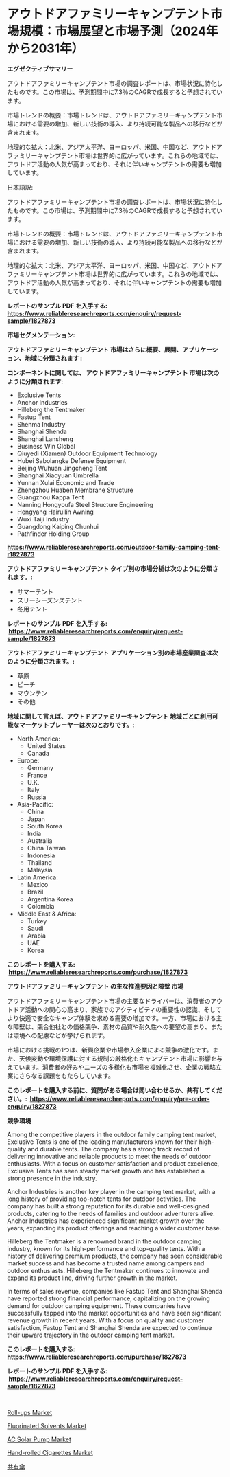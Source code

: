 <p><h1>アウトドアファミリーキャンプテント市場規模：市場展望と市場予測（2024年から2031年）</h1></p><p><strong>エグゼクティブサマリー</strong></p>
<p><p>アウトドアファミリーキャンプテント市場の調査レポートは、市場状況に特化したものです。この市場は、予測期間中に7.3％のCAGRで成長すると予想されています。</p><p>市場トレンドの概要：市場トレンドは、アウトドアファミリーキャンプテント市場における需要の増加、新しい技術の導入、より持続可能な製品への移行などが含まれます。</p><p>地理的な拡大：北米、アジア太平洋、ヨーロッパ、米国、中国など、アウトドアファミリーキャンプテント市場は世界的に広がっています。これらの地域では、アウトドア活動の人気が高まっており、それに伴いキャンプテントの需要も増加しています。</p><p>日本語訳:</p><p>アウトドアファミリーキャンプテント市場の調査レポートは、市場状況に特化したものです。この市場は、予測期間中に7.3％のCAGRで成長すると予想されています。</p><p>市場トレンドの概要：市場トレンドは、アウトドアファミリーキャンプテント市場における需要の増加、新しい技術の導入、より持続可能な製品への移行などが含まれます。</p><p>地理的な拡大：北米、アジア太平洋、ヨーロッパ、米国、中国など、アウトドアファミリーキャンプテント市場は世界的に広がっています。これらの地域では、アウトドア活動の人気が高まっており、それに伴いキャンプテントの需要も増加しています。</p></p>
<p><strong>レポートのサンプル PDF を入手する: <a href="https://www.reliableresearchreports.com/enquiry/request-sample/1827873">https://www.reliableresearchreports.com/enquiry/request-sample/1827873</a></strong></p>
<p><strong>市場セグメンテーション:</strong></p>
<p><strong> アウトドアファミリーキャンプテント 市場はさらに概要、展開、アプリケーション、地域に分類されます :</strong></p>
<p><strong>コンポーネントに関しては、 アウトドアファミリーキャンプテント 市場は次のように分類されます: &nbsp;</strong></p>
<p><ul><li>Exclusive Tents</li><li>Anchor Industries</li><li>Hilleberg the Tentmaker</li><li>Fastup Tent</li><li>Shenma Industry</li><li>Shanghai Shenda</li><li>Shanghai Lansheng</li><li>Business Win Global</li><li>Qiuyedi (Xiamen) Outdoor Equipment Technology</li><li>Hubei Sabolangke Defense Equipment</li><li>Beijing Wuhuan Jingcheng Tent</li><li>Shanghai Xiaoyuan Umbrella</li><li>Yunnan Xulai Economic and Trade</li><li>Zhengzhou Huaben Membrane Structure</li><li>Guangzhou Kappa Tent</li><li>Nanning Hongyoufa Steel Structure Engineering</li><li>Hengyang Hairuilin Awning</li><li>Wuxi Taiji Industry</li><li>Guangdong Kaiping Chunhui</li><li>Pathfinder Holding Group</li></ul></p>
<p><strong><a href="https://www.reliableresearchreports.com/outdoor-family-camping-tent-r1827873">https://www.reliableresearchreports.com/outdoor-family-camping-tent-r1827873</a></strong></p>
<p><strong> アウトドアファミリーキャンプテント タイプ別の市場分析は次のように分類されます。:</strong></p>
<p><ul><li>サマーテント</li><li>スリーシーズンズテント</li><li>冬用テント</li></ul></p>
<p><strong>レポートのサンプル PDF を入手する: &nbsp;<a href="https://www.reliableresearchreports.com/enquiry/request-sample/1827873">https://www.reliableresearchreports.com/enquiry/request-sample/1827873</a></strong></p>
<p><strong> アウトドアファミリーキャンプテント アプリケーション別の市場産業調査は次のように分類されます。:</strong></p>
<p><ul><li>草原</li><li>ビーチ</li><li>マウンテン</li><li>その他</li></ul></p>
<p><strong>地域に関して言えば、アウトドアファミリーキャンプテント 地域ごとに利用可能なマーケットプレーヤーは次のとおりです。:</strong></p>
<p><ul>
    <li>
        North America:
        <ul>
            <li>United States</li>
            <li>Canada</li>
        </ul>
    </li>
    <li>
        Europe:
        <ul>
            <li>Germany</li>
            <li>France</li>
            <li>U.K.</li>
            <li>Italy</li>
            <li>Russia</li>
        </ul>
    </li>
    <li>
        Asia-Pacific:
        <ul>
            <li>China</li>
            <li>Japan</li>
            <li>South Korea</li>
            <li>India</li>
            <li>Australia</li>
            <li>China Taiwan</li>
            <li>Indonesia</li>
            <li>Thailand</li>
            <li>Malaysia</li>
        </ul>
    </li>
    <li>
        Latin America:
        <ul>
            <li>Mexico</li>
            <li>Brazil</li>
            <li>Argentina Korea</li>
            <li>Colombia</li>
        </ul>
    </li>
    <li>
        Middle East & Africa:
        <ul>
            <li>Turkey</li>
            <li>Saudi</li>
            <li>Arabia</li>
            <li>UAE</li>
            <li>Korea</li>
        </ul>
    </li>
    </ul></p>
<p><strong>このレポートを購入する: &nbsp;<a href="https://www.reliableresearchreports.com/purchase/1827873">https://www.reliableresearchreports.com/purchase/1827873</a></strong></p>
<p><strong>アウトドアファミリーキャンプテント の主な推進要因と障壁 市場</strong></p>
<p><p>アウトドアファミリーキャンプテント市場の主要なドライバーは、消費者のアウトドア活動への関心の高まり、家族でのアクティビティの重要性の認識、そしてより快適で安全なキャンプ体験を求める需要の増加です。一方、市場における主な障壁は、競合他社との価格競争、素材の品質や耐久性への要望の高まり、または環境への配慮などが挙げられます。</p><p>市場における挑戦の1つは、新興企業や市場参入企業による競争の激化です。また、天候変動や環境保護に対する規制の厳格化もキャンプテント市場に影響を与えています。消費者の好みやニーズの多様化も市場を複雑化させ、企業の戦略立案にさらなる課題をもたらしています。</p></p>
<p><strong>このレポートを購入する前に、質問がある場合は問い合わせるか、共有してください。:&nbsp; <a href="https://www.reliableresearchreports.com/enquiry/pre-order-enquiry/1827873">https://www.reliableresearchreports.com/enquiry/pre-order-enquiry/1827873</a></strong></p>
<p><strong>競争環境</strong></p>
<p><p>Among the competitive players in the outdoor family camping tent market, Exclusive Tents is one of the leading manufacturers known for their high-quality and durable tents. The company has a strong track record of delivering innovative and reliable products to meet the needs of outdoor enthusiasts. With a focus on customer satisfaction and product excellence, Exclusive Tents has seen steady market growth and has established a strong presence in the industry. </p><p>Anchor Industries is another key player in the camping tent market, with a long history of providing top-notch tents for outdoor activities. The company has built a strong reputation for its durable and well-designed products, catering to the needs of families and outdoor adventurers alike. Anchor Industries has experienced significant market growth over the years, expanding its product offerings and reaching a wider customer base.</p><p>Hilleberg the Tentmaker is a renowned brand in the outdoor camping industry, known for its high-performance and top-quality tents. With a history of delivering premium products, the company has seen considerable market success and has become a trusted name among campers and outdoor enthusiasts. Hilleberg the Tentmaker continues to innovate and expand its product line, driving further growth in the market.</p><p>In terms of sales revenue, companies like Fastup Tent and Shanghai Shenda have reported strong financial performance, capitalizing on the growing demand for outdoor camping equipment. These companies have successfully tapped into the market opportunities and have seen significant revenue growth in recent years. With a focus on quality and customer satisfaction, Fastup Tent and Shanghai Shenda are expected to continue their upward trajectory in the outdoor camping tent market.</p></p>
<p><strong>このレポートを購入する: &nbsp; <a href="https://www.reliableresearchreports.com/purchase/1827873">https://www.reliableresearchreports.com/purchase/1827873</a></strong></p>
<p><strong>レポートのサンプル PDF を入手する: &nbsp;<a href="https://www.reliableresearchreports.com/enquiry/request-sample/1827873">https://www.reliableresearchreports.com/enquiry/request-sample/1827873</a></strong><strong></strong></p>
<p>&nbsp;</p>
<p><p><a href="https://www.linkedin.com/pulse/roll-ups-market-research-report-its-history-forecast-2024-2031-b8nwf?trackingId=oOTx8siIor%2FFyhERKpyM1Q%3D%3D">Roll-ups Market</a></p><p><a href="https://issuu.com/reportprime-2/docs/fluorinated-solvents-market-size-2030.pptx">Fluorinated Solvents Market</a></p><p><a href="https://github.com/dringals/Market-Research-Report-List-3/blob/main/ac-solar-pump-market.md">AC Solar Pump Market</a></p><p><a href="https://www.linkedin.com/pulse/hand-rolled-cigarettes-market-analysis-its-cagr-segmentation-acgsf?trackingId=gzZpu6QrgmSeC4ZvHsOksQ%3D%3D">Hand-rolled Cigarettes Market</a></p><p><a href="https://github.com/dandier2003/Market-Research-Report-List-1/blob/main/494215432296.md">共有傘</a></p></p>